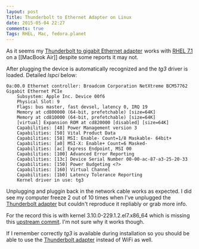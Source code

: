 ```yaml
---
layout: post
Title: Thunderbolt to Ethernet Adapter on Linux
date: 2015-05-04 22:27
comments: true
Tags: RHEL, Mac, fedora.planet
---
```


As it seems my
<a href="http://www.amazon.com/gp/product/B008ALA6DW/ref=as_li_tl?ie=UTF8&camp=1789&creative=390957&creativeASIN=B008ALA6DW&linkCode=as2&tag=atodorovorg-20&linkId=T2J6D7GIDMKNWLYV">Thunderbolt to gigabit Ethernet adapter</a><img src="http://ir-na.amazon-adsystem.com/e/ir?t=atodorovorg-20&l=as2&o=1&a=B008ALA6DW" width="1" height="1" border="0"  style="border:none !important; margin:0px !important;" />
works with 
[RHEL 7.1](/blog/2015/04/26/installing-red-hat-enterprise-linux-7-on-macbook-air-2015/)
on a [[MacBook Air]] despite some reports it may not.

After plugging the device is automatically recognized and the *tg3* driver is loaded.
Detailed *lspci* below:

    0a:00.0 Ethernet controller: Broadcom Corporation NetXtreme BCM57762 Gigabit Ethernet PCIe
        Subsystem: Apple Inc. Device 00f6
        Physical Slot: 9
        Flags: bus master, fast devsel, latency 0, IRQ 19
        Memory at cd800000 (64-bit, prefetchable) [size=64K]
        Memory at cd810000 (64-bit, prefetchable) [size=64K]
        [virtual] Expansion ROM at cd820000 [disabled] [size=64K]
        Capabilities: [48] Power Management version 3
        Capabilities: [50] Vital Product Data
        Capabilities: [58] MSI: Enable- Count=1/8 Maskable- 64bit+
        Capabilities: [a0] MSI-X: Enable+ Count=6 Masked-
        Capabilities: [ac] Express Endpoint, MSI 00
        Capabilities: [100] Advanced Error Reporting
        Capabilities: [13c] Device Serial Number 00-00-ac-87-a3-25-20-33
        Capabilities: [150] Power Budgeting <?>
        Capabilities: [160] Virtual Channel
        Capabilities: [1b0] Latency Tolerance Reporting
        Kernel driver in use: tg3

Unplugging and pluggin back in the network cable works as expected.
I did see my computer freeze 2 out of 10 times when I've unplugged the
[Thunderbolt adapter](http://amzn.to/1Iqi22v) but couldn't reproduce it repliably
or grab more info. 

For the record this is with kernel 3.10.0-229.1.2.el7.x86_64 which is missing
this
[upstream commit](https://git.kernel.org/cgit/linux/kernel/git/gregkh/char-misc.git/commit/?h=char-misc-next&id=16603153666d22df544ae9f9b3764fd18da28eeb).
I'm not sure why it works though.

If I remember correctly *tg3* is available during installation so you should
be able to use the [Thunderbolt adapter](http://amzn.to/1Iqi22v) instead of WiFi as well.
